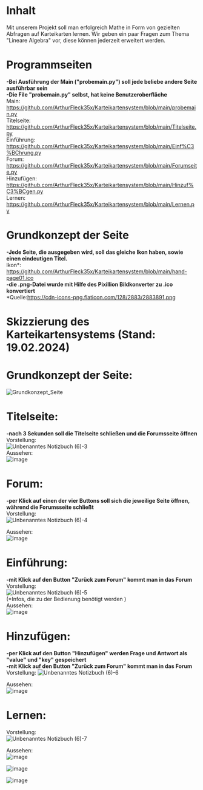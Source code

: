# Inhalt
Mit unserem Projekt soll man erfolgreich Mathe in Form von gezielten Abfragen auf Karteikarten lernen. Wir geben ein paar Fragen zum Thema "Lineare Algebra" vor, diese können jederzeit erweitert werden.   


# Programmseiten 
**-Bei Ausführung der Main ("probemain.py") soll jede beliebe andere Seite ausführbar sein** <br>
**-Die File "probemain.py" selbst, hat keine Benutzeroberfläche** <br>
Main:
https://github.com/ArthurFleck35x/Karteikartensystem/blob/main/probemain.py <br>
Titelseite: 
https://github.com/ArthurFleck35x/Karteikartensystem/blob/main/Titelseite.py <br>
Einführung: 
https://github.com/ArthurFleck35x/Karteikartensystem/blob/main/Einf%C3%BChrung.py <br>
Forum: 
https://github.com/ArthurFleck35x/Karteikartensystem/blob/main/Forumseite.py <br>
Hinzufügen: 
https://github.com/ArthurFleck35x/Karteikartensystem/blob/main/Hinzuf%C3%BCgen.py <br>
Lernen: 
https://github.com/ArthurFleck35x/Karteikartensystem/blob/main/Lernen.py <br>


# Grundkonzept der Seite
**-Jede Seite, die ausgegeben wird, soll das gleiche Ikon haben, sowie einen eindeutigen Titel.** <br>
Ikon*: https://github.com/ArthurFleck35x/Karteikartensystem/blob/main/hand-page01.ico <br>
**-die .png-Datei wurde mit Hilfe des Pixillion Bildkonverter zu .ico konvertiert** <br>
*Quelle:https://cdn-icons-png.flaticon.com/128/2883/2883891.png <br>


# Skizzierung des Karteikartensystems (Stand: 19.02.2024)

# Grundkonzept der Seite:
![Grundkonzept_Seite](https://github.com/ArthurFleck35x/Karteikartensystem/assets/152798623/19e8ad93-6b77-4842-a40e-628170f26ad9) <br>

# Titelseite:
**-nach 3 Sekunden soll die Titelseite schließen und die Forumsseite öffnen** <br>
Vorstellung:<br>
![Unbenanntes Notizbuch (6)-3](https://github.com/ArthurFleck35x/Karteikartensystem/assets/152798623/8c561f02-4a61-4628-8903-5967c3be693c) <br>
Aussehen:<br>
![image](https://github.com/ArthurFleck35x/Karteikartensystem/assets/152798623/2fbd0839-d138-4cab-8d2e-839848519b44) <br>

# Forum:
**-per Klick auf einen der vier Buttons soll sich die jeweilige Seite öffnen, während die Forumsseite schließt** <br>
Vorstellung:<br>
![Unbenanntes Notizbuch (6)-4](https://github.com/ArthurFleck35x/Karteikartensystem/assets/152798623/fd5a1449-20f4-4e70-8a53-aba18e9b0fc9) <br>

Aussehen:<br>
![image](https://github.com/ArthurFleck35x/Karteikartensystem/assets/152798623/baa78c7c-ebac-4d14-b069-a70b043debac) <br>

# Einführung:
**-mit Klick auf den Button "Zurück zum Forum" kommt man in das Forum** <br>
Vorstellung:<br>
![Unbenanntes Notizbuch (6)-5](https://github.com/ArthurFleck35x/Karteikartensystem/assets/152798623/aaaf4e4c-5a46-4fe6-abf7-fe9812828aa1) <br>
(*Infos, die zu der Bedienung benötigt werden )<br>
Aussehen:<br>
![image](https://github.com/ArthurFleck35x/Karteikartensystem/assets/152798623/ec9ae81d-7144-4aaf-80f7-715041fadcd9) <br>

# Hinzufügen:
**-per Klick auf den Button "Hinzufügen" werden Frage und Antwort als "value" und "key" gespeichert** <br>
**-mit Klick auf den Button "Zurück zum Forum" kommt man in das Forum** <br>
Vorstellung:
![Unbenanntes Notizbuch (6)-6](https://github.com/ArthurFleck35x/Karteikartensystem/assets/152798623/ba8aa6cf-c9d2-44e7-bcd0-75ce3c45e5d2) <br>

Aussehen:<br>
![image](https://github.com/ArthurFleck35x/Karteikartensystem/assets/152798623/46c7f37b-89d5-468c-bd1c-d8c763254478) <br>

# Lernen:
Vorstellung:<br>
![Unbenanntes Notizbuch (6)-7](https://github.com/ArthurFleck35x/Karteikartensystem/assets/152798623/597a82c3-259d-49bb-a89a-96d11276130e) <br>

Aussehen: <br>
![image](https://github.com/ArthurFleck35x/Karteikartensystem/assets/152798623/b3b03c9c-cdef-4244-b23b-c96f9573b118) <br>

![image](https://github.com/ArthurFleck35x/Karteikartensystem/assets/152798623/f7a10b5d-dae6-4f14-ae25-477d15cb660b) <br>

![image](https://github.com/ArthurFleck35x/Karteikartensystem/assets/152798623/8f3ba53c-5a30-4c72-a62b-21bfb27c8d9c) <br>


